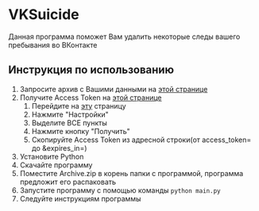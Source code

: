 # VKSuicide
Данная программа поможет Вам удалить некоторые следы вашего пребывания во ВКонтакте

## Инструкция по использованию 
1. Запросите архив с Вашими данными на [этой странице](https://vk.com/data_protection?section=rules&scroll_to_archive=1)
2. Получите Access Token на [этой странице](https://vkhost.github.io/)
   1. Перейдите на [эту](https://vkhost.github.io/) страницу
   2. Нажмите "Настройки"
   3. Выделите ВСЕ пункты
   4. Нажмите кнопку "Получить"
   5. Скопируйте Access Token из адресной строки(от access_token= до &expires_in=)
3. Установите Python
4. Скачайте программу
5. Поместите Archive.zip в корень папки с программой, программа предложит его распаковать
6. Запустите программу с помощью команды `python main.py`
7. Следуйте инструкциям программы
